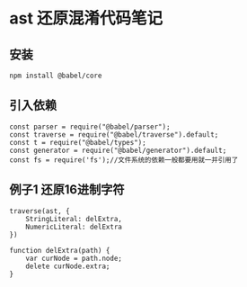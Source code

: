 # ast 还原混淆代码笔记

## 安装

``` 
npm install @babel/core
```

## 引入依赖
```
const parser = require("@babel/parser");
const traverse = require("@babel/traverse").default;
const t = require("@babel/types");
const generator = require("@babel/generator").default;
const fs = require('fs');//文件系统的依赖一般都要用就一并引用了
```

## 例子1 还原16进制字符
```
traverse(ast, {
	StringLiteral: delExtra,
	NumericLiteral: delExtra
})

function delExtra(path) {
	var curNode = path.node;
	delete curNode.extra;
}
``` 


